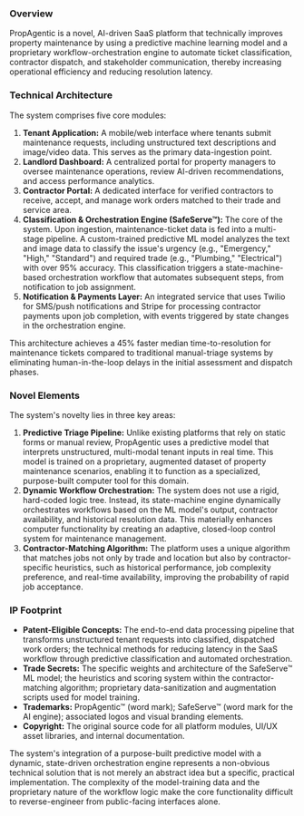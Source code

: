 ### Overview

PropAgentic is a novel, AI-driven SaaS platform that technically improves property maintenance by using a predictive machine learning model and a proprietary workflow-orchestration engine to automate ticket classification, contractor dispatch, and stakeholder communication, thereby increasing operational efficiency and reducing resolution latency.

### Technical Architecture

The system comprises five core modules:

1.  **Tenant Application:** A mobile/web interface where tenants submit maintenance requests, including unstructured text descriptions and image/video data. This serves as the primary data-ingestion point.
2.  **Landlord Dashboard:** A centralized portal for property managers to oversee maintenance operations, review AI-driven recommendations, and access performance analytics.
3.  **Contractor Portal:** A dedicated interface for verified contractors to receive, accept, and manage work orders matched to their trade and service area.
4.  **Classification & Orchestration Engine (SafeServe™):** The core of the system. Upon ingestion, maintenance-ticket data is fed into a multi-stage pipeline. A custom-trained predictive ML model analyzes the text and image data to classify the issue's urgency (e.g., "Emergency," "High," "Standard") and required trade (e.g., "Plumbing," "Electrical") with over 95% accuracy. This classification triggers a state-machine-based orchestration workflow that automates subsequent steps, from notification to job assignment.
5.  **Notification & Payments Layer:** An integrated service that uses Twilio for SMS/push notifications and Stripe for processing contractor payments upon job completion, with events triggered by state changes in the orchestration engine.

This architecture achieves a 45% faster median time-to-resolution for maintenance tickets compared to traditional manual-triage systems by eliminating human-in-the-loop delays in the initial assessment and dispatch phases.

### Novel Elements

The system's novelty lies in three key areas:

1.  **Predictive Triage Pipeline:** Unlike existing platforms that rely on static forms or manual review, PropAgentic uses a predictive model that interprets unstructured, multi-modal tenant inputs in real time. This model is trained on a proprietary, augmented dataset of property maintenance scenarios, enabling it to function as a specialized, purpose-built computer tool for this domain.
2.  **Dynamic Workflow Orchestration:** The system does not use a rigid, hard-coded logic tree. Instead, its state-machine engine dynamically orchestrates workflows based on the ML model's output, contractor availability, and historical resolution data. This materially enhances computer functionality by creating an adaptive, closed-loop control system for maintenance management.
3.  **Contractor-Matching Algorithm:** The platform uses a unique algorithm that matches jobs not only by trade and location but also by contractor-specific heuristics, such as historical performance, job complexity preference, and real-time availability, improving the probability of rapid job acceptance.

### IP Footprint

-   **Patent-Eligible Concepts:** The end-to-end data processing pipeline that transforms unstructured tenant requests into classified, dispatched work orders; the technical methods for reducing latency in the SaaS workflow through predictive classification and automated orchestration.
-   **Trade Secrets:** The specific weights and architecture of the SafeServe™ ML model; the heuristics and scoring system within the contractor-matching algorithm; proprietary data-sanitization and augmentation scripts used for model training.
-   **Trademarks:** PropAgentic™ (word mark); SafeServe™ (word mark for the AI engine); associated logos and visual branding elements.
-   **Copyright:** The original source code for all platform modules, UI/UX asset libraries, and internal documentation.

The system's integration of a purpose-built predictive model with a dynamic, state-driven orchestration engine represents a non-obvious technical solution that is not merely an abstract idea but a specific, practical implementation. The complexity of the model-training data and the proprietary nature of the workflow logic make the core functionality difficult to reverse-engineer from public-facing interfaces alone.
